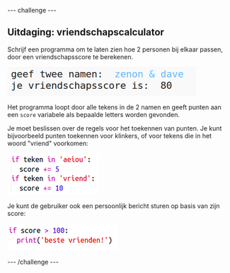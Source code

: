\--- challenge \---

## Uitdaging: vriendschapscalculator

Schrijf een programma om te laten zien hoe 2 personen bij elkaar passen, door een vriendschapsscore te berekenen.

![screenshot](images/messages-friends.png)

Het programma loopt door alle tekens in de 2 namen en geeft punten aan een `score` variabele als bepaalde letters worden gevonden.

Je moet beslissen over de regels voor het toekennen van punten. Je kunt bijvoorbeeld punten toekennen voor klinkers, of voor tekens die in het woord "vriend" voorkomen:

![screenshot](images/messages-friends-code.png)

Je kunt de gebruiker ook een persoonlijk bericht sturen op basis van zijn score:

![screenshot](images/messages-best-friends.png)

\--- /challenge \---